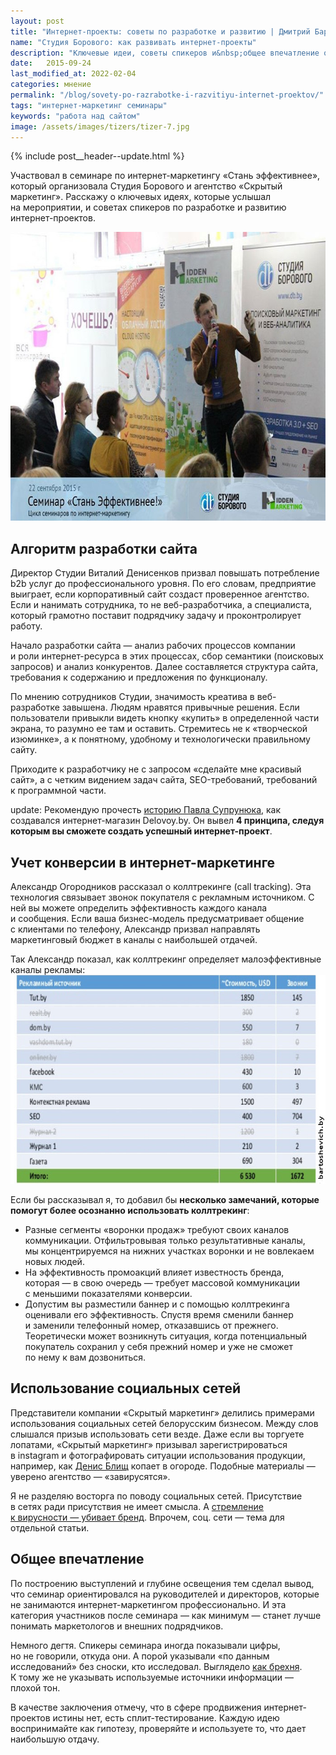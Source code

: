 ```yaml
---
layout: post
title: "Интернет-проекты: советы по разработке и развитию | Дмитрий Бартошевич"
name: "Студия Борового: как развивать интернет-проекты"
description: "Ключевые идеи, советы спикеров и&nbsp;общее впечатление от&nbsp;семинара по&nbsp;интернет-маркетингу «Стань эффективнее» Студии Борового и&nbsp;«Скрытого маркетинга»."
date:   2015-09-24
last_modified_at: 2022-02-04
categories: мнение
permalink: "/blog/sovety-po-razrabotke-i-razvitiyu-internet-proektov/"
tags: "интернет-маркетинг семинары"
keywords: "работа над сайтом"
image: /assets/images/tizers/tizer-7.jpg
---
```


{% include post__header--update.html %}

<p>Участвовал в&nbsp;семинаре по&nbsp;интернет-маркетингу «Стань эффективнее», который организовала Студия Борового и&nbsp;агентство «Скрытый маркетинг». Расскажу о&nbsp;ключевых идеях, которые услышал на&nbsp;мероприятии, и&nbsp;советах спикеров по&nbsp;разработке и&nbsp;развитию интернет-проектов.</p> 

<div class="max-width-text" itemprop="image" itemscope itemtype="http://schema.org/ImageObject">
<link itemprop="url" href="/assets/images/blog/sovety-po-razrabotke/sb1.jpg" />
<picture>
                <source srcset="/assets/images/blog/sovety-po-razrabotke/sb1.avif" type="image/avif">
                 <source srcset="/assets/images/blog/sovety-po-razrabotke/sb1.webp" type="image/webp">               
               <img class="image" src="/assets/images/blog/sovety-po-razrabotke/sb1.jpg" alt="приглашение на семинар Студии Борового" width="695" height="462"  itemprop="contentUrl"/>
    </picture>
</div>


<section class="row-gap--m max-width-text">
<h2 class="section__title h1 bold">Алгоритм разработки сайта</h2>

<p>Директор Студии Виталий Денисенков призвал повышать потребление b2b услуг до&nbsp;профессионального уровня. По&nbsp;его словам, предприятие выиграет, если корпоративный сайт создаст проверенное агентство. Если и&nbsp;нанимать сотрудника, то&nbsp;не&nbsp;веб-разработчика, а&nbsp;специалиста, который грамотно поставит подрядчику задачу и&nbsp;проконтролирует работу.</p>

<p>Начало разработки сайта&nbsp;— анализ рабочих процессов компании и&nbsp;роли интернет-ресурса в&nbsp;этих процессах, сбор семантики (поисковых запросов) и&nbsp;анализ конкурентов. Далее составляется структура сайта, требования к&nbsp;содержанию и&nbsp;предложения по&nbsp;функционалу.</p>

<p>По&nbsp;мнению сотрудников Студии, значимость креатива в&nbsp;веб-разработке завышена. Людям нравятся привычные решения. Если пользователи привыкли видеть кнопку «купить» в&nbsp;определенной части экрана, то&nbsp;разумно ее&nbsp;там и&nbsp;оставить. Стремитесь не&nbsp;к&nbsp;«творческой изюминке», а&nbsp;к&nbsp;понятному, удобному и&nbsp;технологически правильному сайту.</p>

<p>Приходите к&nbsp;разработчику не&nbsp;с&nbsp;запросом &laquo;сделайте мне красивый сайт&raquo;, а&nbsp;с&nbsp;четким видением задач сайта, SEO-требований, требований к&nbsp;программной части.</p>



<p><span class="bold">update:</span> Рекомендую прочесть <a class="link" href="/blog/delovoy/">историю Павла Супрунюка</a>, как создавался интернет-магазин Delovoy.by. Он&nbsp;вывел <strong>4&nbsp;принципа, следуя которым вы&nbsp;сможете создать успешный интернет-проект</strong>.  </p>

</section>

<section class="row-gap--m max-width-text">
<h2 class="section__title h1 bold">Учет конверсии в&nbsp;интернет-маркетинге</h2>
<p>Александр Огородников рассказал о&nbsp;коллтрекинге (call tracking). Эта технология связывает звонок покупателя с&nbsp;рекламным источником. С ней вы&nbsp;можете определить эффективность каждого канала и&nbsp;сообщения. Если ваша бизнес-модель предусматривает общение с&nbsp;клиентами по&nbsp;телефону, Александр призвал направлять маркетинговый бюджет в&nbsp;каналы с&nbsp;наибольшей отдачей.</p>

<div class="figure" itemprop="image" itemscope itemtype="http://schema.org/ImageObject">
<link itemprop="url" href="/assets/images/blog/sovety-po-razrabotke/sb2.jpg" />
<div class="figcaption">
Так Александр показал, как коллтрекинг определяет малоэффективные каналы рекламы:
</div>
<picture>
                <source srcset="/assets/images/blog/sovety-po-razrabotke/sb2.avif" type="image/avif">
                 <source srcset="/assets/images/blog/sovety-po-razrabotke/sb2.webp" type="image/webp">               
               <img  class="image" loading="lazy" decoding="async" src="/assets/images/blog/sovety-po-razrabotke/sb2.jpg" alt="таблица со стоимостью и количеством звонков в рекламных каналах" width="695" height="334"   itemprop="contentUrl"/>
    </picture>
</div>


<p>Если&nbsp;бы рассказывал&nbsp;я, то&nbsp;добавил&nbsp;бы <strong>несколько замечаний, которые помогут более осознанно использовать коллтрекинг</strong>:</p>
<ul class="addictive-spacing">
<li class="list-li">Разные сегменты &laquo;воронки продаж&raquo; требуют своих каналов коммуникации. Отфильтровывая только результативные каналы, мы&nbsp;концентрируемся на&nbsp;нижних участках воронки и&nbsp;не&nbsp;вовлекаем новых людей. </li>
<li class="list-li">На&nbsp;эффективность промоакций влияет известность бренда, которая&nbsp;&mdash; в&nbsp;свою очередь&nbsp;&mdash; требует массовой коммуникации с&nbsp;меньшими показателями конверсии.  </li>
<li class="list-li">Допустим вы&nbsp;разместили баннер и&nbsp;с&nbsp;помощью коллтрекинга оценивали его эффективность. Спустя время сменили баннер и&nbsp;заменили телефонный номер, отказавшись от&nbsp;прежнего. Теоретически может возникнуть ситуация, когда потенциальный покупатель сохранил у&nbsp;себя прежний номер и&nbsp;уже не&nbsp;сможет по&nbsp;нему к&nbsp;вам дозвониться. </li>

</ul>
</section>



<section class="row-gap--m">
<h2 class="section__title h1 bold">Использование социальных сетей</h2>
<p>Представители компании «Скрытый маркетинг» делились примерами использования социальных сетей белорусским бизнесом. Между слов слышался призыв использовать сети везде. Даже если вы&nbsp;торгуете лопатами, «Скрытый маркетинг» призывал зарегистрироваться в&nbsp;instagram и&nbsp;фотографировать ситуации использования продукции, например, как <a class="link" href="https://blisch.by/" >Денис Блищ</a> копает в&nbsp;огороде. Подобные материалы&nbsp;&mdash; уверено агентство&nbsp;&mdash; &laquo;завирусятся&raquo;.</p>


<p>Я&nbsp;не&nbsp;разделяю восторга по&nbsp;поводу социальных сетей. Присутствие в&nbsp;сетях ради присутствия не&nbsp;имеет смысла. А&nbsp;<a class="link" href="/blog/razvitie-brenda/">стремление к&nbsp;вирусности&nbsp;&mdash; убивает бренд</a>. Впрочем, соц. сети&nbsp;&mdash; тема для отдельной статьи.
</p>
</section>

<section class="row-gap--m">
<h2 class="section__title h1 bold">Общее впечатление</h2>
<p>По&nbsp;построению выступлений и&nbsp;глубине освещения тем сделал вывод, что семинар ориентировался на&nbsp;руководителей и&nbsp;директоров, которые не&nbsp;занимаются интернет-маркетингом профессионально. И&nbsp;эта категория участников после семинара&nbsp;— как минимум&nbsp;— станет лучше понимать маркетологов и&nbsp;внешних подрядчиков.</p>
<p>Немного дегтя. Спикеры семинара иногда показывали цифры, но&nbsp;не&nbsp;говорили, откуда они. А&nbsp;порой указывали «по&nbsp;данным исследований» без сноски, кто исследовал. Выглядело <a class="link" href="/blog/otlichie-marketologa-ot-brexuna/"><span class="noperenos">как брехня</span></a>. К&nbsp;тому&nbsp;же не&nbsp;указывать используемые источники информации&nbsp;— плохой тон.</p>
<p>В&nbsp;качестве заключения отмечу, что в&nbsp;сфере продвижения интернет-проектов истины нет, есть сплит-тестирование. Каждую идею воспринимайте как гипотезу, проверяйте и&nbsp;используете&nbsp;то, что дает наибольшую отдачу.</p>
</section>